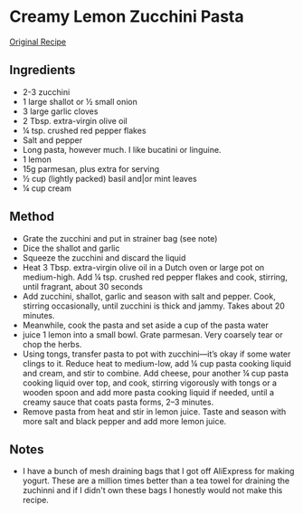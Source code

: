 # Creamy Lemon Zucchini Pasta

[Original Recipe](https://www.bonappetit.com/recipe/creamy-lemon-zucchini-pasta)

## Ingredients

- 2-3 zucchini
- 1 large shallot or ½ small onion
- 3 large garlic cloves
- 2 Tbsp. extra-virgin olive oil
- ¼ tsp. crushed red pepper flakes
- Salt and pepper
- Long pasta, however much. I like bucatini or linguine.
- 1 lemon
- 15g parmesan, plus extra for serving
- ½ cup (lightly packed) basil and|or mint leaves
- ¼ cup cream

## Method

- Grate the zucchini and put in strainer bag (see note)
- Dice the shallot and garlic
- Squeeze the zucchini and discard the liquid
- Heat 3 Tbsp. extra-virgin olive oil in a Dutch oven or large pot on medium-high. Add ¼ tsp. crushed red pepper flakes and cook, stirring, until fragrant, about 30 seconds
- Add zucchini, shallot, garlic and season with salt and pepper. Cook, stirring occasionally, until zucchini is thick and jammy. Takes about 20 minutes.
- Meanwhile, cook the pasta and set aside a cup of the pasta water
- juice 1 lemon into a small bowl. Grate parmesan. Very coarsely tear or chop the herbs.
- Using tongs, transfer pasta to pot with zucchini—it’s okay if some water clings to it. Reduce heat to medium-low, add ¼ cup pasta cooking liquid and cream, and stir to combine. Add cheese, pour another ¼ cup pasta cooking liquid over top, and cook, stirring vigorously with tongs or a wooden spoon and add more pasta cooking liquid if needed, until a creamy sauce that coats pasta forms, 2–3 minutes.
- Remove pasta from heat and stir in lemon juice. Taste and season with more salt and black pepper and add more lemon juice.

## Notes

- I have a bunch of mesh draining bags that I got off AliExpress for making yogurt. These are a million times better than a tea towel for draining the zuchinni and if I didn't own these bags I honestly would not make this recipe.
